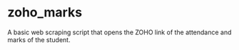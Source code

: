 # zoho_marks
A basic web scraping script that opens the ZOHO link of the attendance and marks of the student.